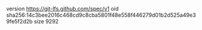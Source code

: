 version https://git-lfs.github.com/spec/v1
oid sha256:14c3bee2016c468cd9c8cba5801f48e558f446279d01b2d525a49e39fe5f2d2b
size 9292
